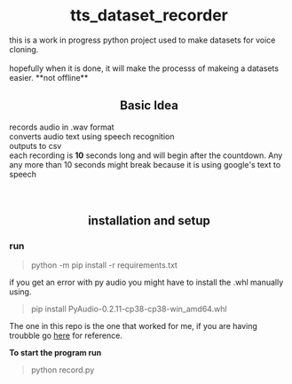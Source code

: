 
<h1 align="center">
tts_dataset_recorder
</h1>
this is a work in progress python project used to make datasets for voice cloning. <br><br>
hopefully when it is done, it will make the processs of makeing a datasets easier. **not offline**


<h2 align="center">
Basic Idea
</h2>  

records audio in .wav format <br>
converts audio text using speech recognition <br>
outputs to csv<br>
each recording is **10** seconds long and will begin after the countdown. Any any more than 10 seconds might break because it is using google's text to speech<br>
<br>
<br>


<h2 align = "center" >
installation and setup
</h2>

<h3>
run 
</h3>

> python -m pip install -r requirements.txt

if you get an error with py audio you might have to install the .whl manually using. <br>
>pip install PyAudio-0.2.11-cp38-cp38-win_amd64.whl

The one in this repo is the one that worked for me, if you are having troubble go [here](https://stackoverflow.com/questions/52283840/i-cant-install-pyaudio-on-windows-how-to-solve-error-microsoft-visual-c-14) for reference.

**To start the program run**
>python record.py 
